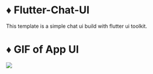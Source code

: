 # ♦ Flutter-Chat-UI
This template is a simple chat ui build with flutter ui toolkit.

# ♦ GIF of App UI
![](https://user-images.githubusercontent.com/76075722/107546589-349f6700-6bd5-11eb-9bea-b79496441ed8.gif)

